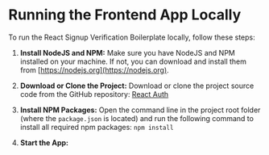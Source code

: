 # Running the Frontend App Locally

To run the React Signup Verification Boilerplate locally, follow these steps:

1. **Install NodeJS and NPM:**
   Make sure you have NodeJS and NPM installed on your machine. If not, you can download and install them from [https://nodejs.org](https://nodejs.org).

2. **Download or Clone the Project:**
   Download or clone the project source code from the GitHub repository:
   [React Auth](https://github.com/asjad895/Reacts_Authentication-System/tree/main)

3. **Install NPM Packages:**
   Open the command line in the project root folder (where the `package.json` is located) and run the following command to install all required npm packages:
   ```npm install```

4. **Start the App:**

```npm start
```

